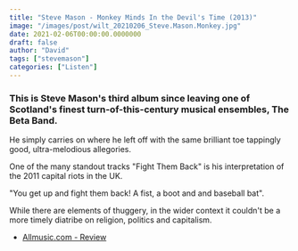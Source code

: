 ```yaml
---
title: "Steve Mason - Monkey Minds In the Devil's Time (2013)"
image: "/images/post/wilt_20210206_Steve.Mason.Monkey.jpg"
date: 2021-02-06T00:00:00.0000000
draft: false
author: "David"
tags: ["stevemason"]
categories: ["Listen"]
---
```

### This is Steve Mason's third album since leaving one of Scotland's finest turn-of-this-century musical ensembles, The Beta Band.

 He simply carries on where he left off with the same brilliant toe tappingly good, ultra-melodious allegories.

 One of the many standout tracks "Fight Them Back" is his interpretation of the 2011 capital riots in the UK.

 "You get up and fight them back! A fist, a boot and and baseball bat". 

 While there are elements of thuggery, in the wider context it couldn't be a more timely diatribe on religion, politics and capitalism.

-  [Allmusic.com - Review](https://www.allmusic.com/album/monkey-minds-in-the-devils-time-mw0002474278)